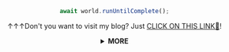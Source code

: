 <div align="center">
  
```javascript
await world.runUntilComplete();
```
  
</div>

<div align="center">

↑↑↑Don't you want to visit my blog? Just [CLICK ON THIS LINK🔗](https://pathsonthego.vercel.app/)!

</div>

<details>
<summary align="center"> <b> MORE </b> </summary>

- 🌱 I’m currently learning.
- 📫 How to reach me: (ruperthnyagesoa@gmail.com)
- 📡 I live in Kenya.
- 💭 Hope to: `0 Warning(s),0 Error(s)`

</details>
